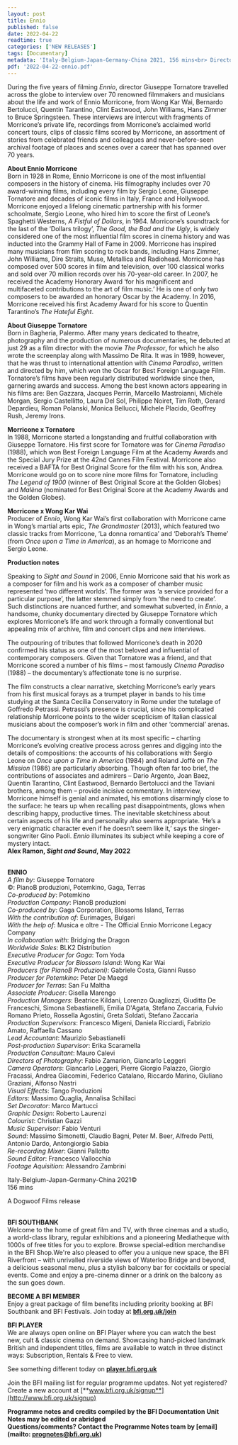 ```yaml
---
layout: post
title: Ennio
published: false
date: 2022-04-22
readtime: true
categories: ['NEW RELEASES']
tags: [Documentary]
metadata: 'Italy-Belgium-Japan-Germany-China 2021, 156 mins<br> Director: Giuseppe Tornatore'
pdf: '2022-04-22-ennio.pdf'
---
```


During the five years of filming _Ennio_, director Giuseppe Tornatore travelled across the globe to interview over 70 renowned filmmakers and musicians about the life and work of Ennio Morricone, from Wong Kar Wai, Bernardo Bertolucci, Quentin Tarantino, Clint Eastwood, John Williams, Hans Zimmer to Bruce Springsteen. These interviews are intercut with fragments of Morricone’s private life, recordings from Morricone’s acclaimed world concert tours, clips of classic films scored by Morricone, an assortment of stories from celebrated friends and colleagues and never-before-seen archival footage of places and scenes over a career that has spanned over 70 years.

**About Ennio Morricone**  
Born in 1928 in Rome, Ennio Morricone is one of the most influential composers in the history of cinema. His filmography includes over 70 award-winning films, including every film by Sergio Leone, Giuseppe Tornatore and decades of iconic films in Italy, France and Hollywood. Morricone enjoyed a lifelong cinematic partnership with his former schoolmate, Sergio Leone, who hired him to score the first of Leone’s Spaghetti Westerns, _A Fistful of Dollars_, in 1964. Morricone’s soundtrack for the last of the ‘Dollars trilogy’, _The Good, the Bad and the Ugly_, is widely considered one of the most influential film scores in cinema history and was inducted into the Grammy Hall of Fame in 2009. Morricone has inspired many musicians from film scoring to rock bands, including Hans Zimmer, John Williams, Dire Straits, Muse, Metallica and Radiohead. Morricone has composed over 500 scores in film and television, over 100 classical works and sold over 70 million records over his 70-year-old career. In 2007, he received the Academy Honorary Award ‘for his magnificent and multifaceted contributions to the art of film music.’ He is one of only two composers to be awarded an honorary Oscar by the Academy. In 2016, Morricone received his first Academy Award for his score to Quentin Tarantino’s _The Hateful Eight_.

**About Giuseppe Tornatore**  
Born in Bagheria, Palermo. After many years dedicated to theatre, photography and the production of numerous documentaries, he debuted at just 29 as a film director with the movie _The Professor_, for which he also wrote the screenplay along with Massimo De Rita. It was in 1989, however, that he was thrust to international attention with _Cinema Paradiso_, written and directed by him, which won the Oscar for Best Foreign Language Film. Tornatore’s films have been regularly distributed worldwide since then, garnering awards and success. Among the best known actors appearing in his films are:  Ben Gazzara, Jacques Perrin, Marcello Mastroianni, Michèle Morgan,  Sergio Castellitto, Laura Del Sol, Philippe Noiret, Tim Roth, Gerard Depardieu, Roman Polanski, Monica Bellucci, Michele Placido, Geoffrey Rush,  Jeremy Irons.

**Morricone x Tornatore**  
In 1988, Morricone started a longstanding and fruitful collaboration with Giuseppe Tornatore. His first score for Tornatore was for _Cinema Paradiso_ (1988), which won Best Foreign Language Film at the Academy Awards and the  Special Jury Prize at the 42nd Cannes Film Festival. Morricone also received a BAFTA for Best  Original Score for the film with his son, Andrea. Morricone would go on to score nine more films  for Tornatore, including  _The Legend of 1900_ (winner of Best Original Score at the Golden  Globes) and _Malèna_ (nominated for Best Original Score at the Academy Awards and the  Golden Globes).

**Morricone x Wong Kar Wai**  
Producer of _Ennio_, Wong Kar Wai’s first collaboration with Morricone came in Wong’s martial arts epic, _The Grandmaster_ (2013), which featured two classic tracks from Morricone, ‘La donna romantica’ and ‘Deborah’s Theme’ (from _Once upon a Time in America_), as an homage to Morricone and Sergio Leone.

**Production notes**

Speaking to _Sight and Sound_ in 2006, Ennio Morricone said that his work as a composer for film and his work as a composer of chamber music represented ‘two different worlds’. The former was ‘a service provided for a particular purpose’, the latter stemmed simply from ‘the need to create’. Such distinctions are nuanced further, and somewhat subverted, in _Ennio_, a handsome, chunky documentary directed by Giuseppe Tornatore which explores Morricone’s life and work through a formally conventional but appealing mix of archive, film and concert clips and new interviews.

The outpouring of tributes that followed Morricone’s death in 2020 confirmed his status as one of the most beloved and influential of contemporary composers. Given that Tornatore was a friend, and that Morricone scored a number of his films – most famously _Cinema Paradiso_ (1988) – the documentary’s affectionate tone is no surprise.

The film constructs a clear narrative, sketching Morricone’s early years from his first musical forays as a trumpet player in bands to his time studying at the Santa Cecilia Conservatory in Rome under the tutelage of Goffredo Petrassi. Petrassi’s presence is crucial, since his complicated relationship Morricone points to the wider scepticism of Italian classical musicians about the composer’s work in film and other ‘commercial’ arenas.

The documentary is strongest when at its most specific – charting Morricone’s evolving creative process across genres and digging into the details of compositions: the accounts of his collaborations with Sergio Leone on  _Once upon a Time in America_ (1984) and Roland Joffé on _The Mission_ (1986) are particularly absorbing. Though often far too brief, the contributions of associates and admirers – Dario Argento, Joan Baez, Quentin Tarantino,  Clint Eastwood, Bernardo Bertolucci and the Taviani brothers, among them – provide incisive commentary. In interview, Morricone himself is genial and animated, his emotions disarmingly close to the surface: he tears up when recalling past disappointments, glows when describing happy, productive times. The inevitable sketchiness about certain aspects of his life and personality also seems appropriate. ‘He’s a very enigmatic character even if he doesn’t seem like it,’ says the singer-songwriter Gino Paoli. _Ennio_ illuminates its subject while keeping a core of mystery intact.  
**Alex Ramon, _Sight and Sound_, May 2022**
<br><br>

**ENNIO**  
_A film by_: Giuseppe Tornatore  
©: PianoB produzioni, Potemkino, Gaga, Terras  
_Co-produced by_: Potemkino  
_Production Company_: PianoB produzioni  
_Co-produced by_: Gaga Corporation,  Blossoms Island, Terras  
_With the contribution of_: Eurimages, Bulgari  
_With the help of_: Musica e oltre - The Official  Ennio Morricone Legacy Company  
_In collaboration with_: Bridging the Dragon  
_Worldwide Sales_: BLK2 Distribution  
_Executive Producer for Gaga_: Tom Yoda  
_Executive Producer for Blossom Island_:  Wong Kar Wai  
_Producers (for PianoB Produzioni)_:  Gabriele Costa, Gianni Russo  
_Producer for Potemkino_: Peter De Maegd  
_Producer for Terras_: San Fu Maltha  
_Associate Producer_: Gisella Marengo  
_Production Managers_: Beatrice Kildani, Lorenzo Quagliozzi, Giuditta De Franceschi, Simona Sebastianelli, Emilia D'Agata, Stefano Zaccaria, Fulvio Romano Prieto, Rossella Agostini, Greta Soldati, Stefano Zaccaria  
_Production Supervisors_: Francesco Migeni,  Daniela Ricciardi, Fabrizio Amato, Raffaella Cassano  
_Lead Accountant_: Maurizio Sebastianelli  
_Post-production Supervisor_: Erika Scaramella  
_Production Consultant_: Mauro Calevi  
_Directors of Photography_: Fabio Zamarion,  Giancarlo Leggeri  
_Camera Operators_: Giancarlo Leggeri,  Pierre Giorgio Palazzo, Giorgio Fracassi,  Andrea Giacomini, Federico Catalano,  Riccardo Marino, Giuliano Graziani, Alfonso Nastri  
_Visual Effects_: Tango Produzioni  
_Editors_: Massimo Quaglia, Annalisa Schillaci  
_Set Decorator_: Marco Martucci  
_Graphic Design_: Roberto Laurenzi  
_Colourist_: Christian Gazzi  
_Music Supervisor_: Fabio Venturi  
_Sound_: Massimo Simonetti, Claudio Bagni,  Peter M. Beer, Alfredo Petti, Antonio Dardo, Antongiorgio Sabia  
_Re-recording Mixer_: Gianni Pallotto  
_Sound Editor_: Francesco Vallocchia  
_Footage Aquisition_: Alessandro Zambrini

Italy-Belgium-Japan-Germany-China 2021©  
156 mins

A Dogwoof Films release
<br><br>

**BFI SOUTHBANK**  
Welcome to the home of great film and TV, with three cinemas and a studio, a world-class library, regular exhibitions and a pioneering Mediatheque with 1000s of free titles for you to explore. Browse special-edition merchandise in the BFI Shop.We&#39;re also pleased to offer you a unique new space, the BFI Riverfront – with unrivalled riverside views of Waterloo Bridge and beyond, a delicious seasonal menu, plus a stylish balcony bar for cocktails or special events. Come and enjoy a pre-cinema dinner or a drink on the balcony as the sun goes down.  

**BECOME A BFI MEMBER**  
Enjoy a great package of film benefits including priority booking at BFI Southbank and BFI Festivals. Join today at [**bfi.org.uk/join**](http://www.bfi.org.uk/join)  

**BFI PLAYER**  
 We are always open online on BFI Player where you can watch the best new, cult &amp; classic cinema on demand. Showcasing hand-picked landmark British and independent titles, films are available to watch in three distinct ways: Subscription, Rentals &amp; Free to view.  

See something different today on [**player.bfi.org.uk**](https://player.bfi.org.uk)  

Join the BFI mailing list for regular programme updates. Not yet registered? Create a new account at [**www.bfi.org.uk/signup**](http://www.bfi.org.uk/signup)

**Programme notes and credits compiled by the BFI Documentation Unit  
Notes may be edited or abridged  
Questions/comments? Contact the Programme Notes team by [email](mailto: prognotes@bfi.org.uk)**

<!--stackedit_data:
eyJoaXN0b3J5IjpbNTM3MDMxMzY3XX0=
-->
